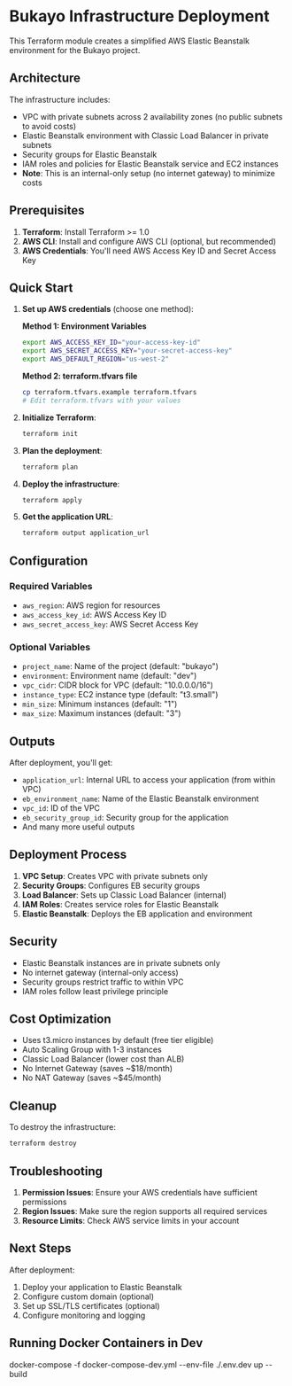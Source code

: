 # Bukayo Infrastructure Deployment

This Terraform module creates a simplified AWS Elastic Beanstalk environment for the Bukayo project.

## Architecture

The infrastructure includes:
- VPC with private subnets across 2 availability zones (no public subnets to avoid costs)
- Elastic Beanstalk environment with Classic Load Balancer in private subnets
- Security groups for Elastic Beanstalk
- IAM roles and policies for Elastic Beanstalk service and EC2 instances
- **Note**: This is an internal-only setup (no internet gateway) to minimize costs

## Prerequisites

1. **Terraform**: Install Terraform >= 1.0
2. **AWS CLI**: Install and configure AWS CLI (optional, but recommended)
3. **AWS Credentials**: You'll need AWS Access Key ID and Secret Access Key

## Quick Start

1. **Set up AWS credentials** (choose one method):

   **Method 1: Environment Variables**
   ```bash
   export AWS_ACCESS_KEY_ID="your-access-key-id"
   export AWS_SECRET_ACCESS_KEY="your-secret-access-key"
   export AWS_DEFAULT_REGION="us-west-2"
   ```

   **Method 2: terraform.tfvars file**
   ```bash
   cp terraform.tfvars.example terraform.tfvars
   # Edit terraform.tfvars with your values
   ```

2. **Initialize Terraform**:
   ```bash
   terraform init
   ```

3. **Plan the deployment**:
   ```bash
   terraform plan
   ```

4. **Deploy the infrastructure**:
   ```bash
   terraform apply
   ```

5. **Get the application URL**:
   ```bash
   terraform output application_url
   ```

## Configuration

### Required Variables

- `aws_region`: AWS region for resources
- `aws_access_key_id`: AWS Access Key ID
- `aws_secret_access_key`: AWS Secret Access Key

### Optional Variables

- `project_name`: Name of the project (default: "bukayo")
- `environment`: Environment name (default: "dev")
- `vpc_cidr`: CIDR block for VPC (default: "10.0.0.0/16")
- `instance_type`: EC2 instance type (default: "t3.small")
- `min_size`: Minimum instances (default: "1")
- `max_size`: Maximum instances (default: "3")

## Outputs

After deployment, you'll get:
- `application_url`: Internal URL to access your application (from within VPC)
- `eb_environment_name`: Name of the Elastic Beanstalk environment
- `vpc_id`: ID of the VPC
- `eb_security_group_id`: Security group for the application
- And many more useful outputs

## Deployment Process

1. **VPC Setup**: Creates VPC with private subnets only
2. **Security Groups**: Configures EB security groups
3. **Load Balancer**: Sets up Classic Load Balancer (internal)
4. **IAM Roles**: Creates service roles for Elastic Beanstalk
5. **Elastic Beanstalk**: Deploys the EB application and environment

## Security

- Elastic Beanstalk instances are in private subnets only
- No internet gateway (internal-only access)
- Security groups restrict traffic to within VPC
- IAM roles follow least privilege principle

## Cost Optimization

- Uses t3.micro instances by default (free tier eligible)
- Auto Scaling Group with 1-3 instances
- Classic Load Balancer (lower cost than ALB)
- No Internet Gateway (saves ~$18/month)
- No NAT Gateway (saves ~$45/month)

## Cleanup

To destroy the infrastructure:
```bash
terraform destroy
```

## Troubleshooting

1. **Permission Issues**: Ensure your AWS credentials have sufficient permissions
2. **Region Issues**: Make sure the region supports all required services
3. **Resource Limits**: Check AWS service limits in your account

## Next Steps

After deployment:
1. Deploy your application to Elastic Beanstalk
2. Configure custom domain (optional)
3. Set up SSL/TLS certificates (optional)
4. Configure monitoring and logging


## Running Docker Containers in Dev

docker-compose -f docker-compose-dev.yml --env-file ./.env.dev up --build